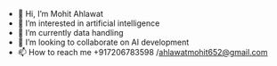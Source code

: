 - 👋 Hi, I’m Mohit Ahlawat
- 👀 I’m interested in artificial intelligence
- 🌱 I’m currently data handling
- 💞️ I’m looking to collaborate on AI development
- 📫 How to reach me +917206783598 /ahlawatmohit652@gmail.com

<!---
mohitahlawat652/mohitahlawat652 is a ✨ special ✨ repository because its `README.md` (this file) appears on your GitHub profile.
You can click the Preview link to take a look at your changes.
--->
